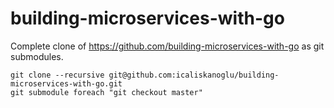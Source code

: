 # building-microservices-with-go
Complete clone of https://github.com/building-microservices-with-go as git submodules.

```git
git clone --recursive git@github.com:icaliskanoglu/building-microservices-with-go.git
git submodule foreach "git checkout master"
```
